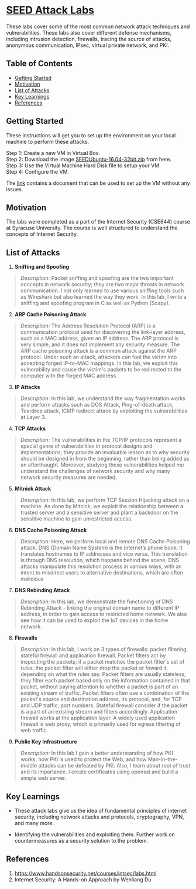 # [SEED Attack Labs](https://seedsecuritylabs.org/) 

These labs cover some of the most common network attack techniques and vulnerabilities. These labs also cover different defense mechanisms, including intrusion detection, firewalls, tracing the source of attacks, anonymous communication, IPsec, virtual private network, and PKI. 

## Table of Contents 

- [Getting Started](#getting-started)
- [Motivation](#motivation)
- [List of Attacks](#list-of-attacks)
- [Key Learnings](#key-learnings)
- [References](#references)


## Getting Started

These instructions will get you to set up the environment on your local machine to perform these attacks.

Step 1: Create a new VM in Virtual Box.\
Step 2: Download the image [SEEDUbuntu-16.04-32bit.zip](https://seedsecuritylabs.org/lab_env.html) from here.\
Step 3: Use the Virtual Machine Hard Disk file to setup your VM.\
Step 4: Configure the VM.

The [link](https://seedsecuritylabs.org/lab_env.html) contains a document that can be used to set up the VM without any issues.

## Motivation
The labs were completed as a part of the Internet Security (CSE644) course at Syracuse University. The course is well structured to understand the concepts of Internet Security.

## List of Attacks

1. **Sniffing and Spoofing**
>*Description:* Packet sniffing and spoofing are the two important concepts in network security; they are two major threats in network communication. I not only learned to use various sniffing tools such as Wireshark but also learned the way they work. In this lab, I write a sniffing and spoofing program in C as well as Python (Scapy).

2. **ARP Cache Poisoning Attack**
>*Description:* The Address Resolution Protocol (ARP) is a communication protocol used for discovering the link-layer address, such as a MAC address, given an IP address. The ARP protocol is very simple, and it does not implement any security measure. The ARP cache poisoning attack is a common attack against the ARP protocol. Under such an attack, attackers can fool the victim into accepting forged IP-to-MAC mappings. In this lab, we exploit this vulnerability and cause the victim's packets to be redirected to the computer with the forged MAC address.

3. **IP Attacks**
>*Description:* In this lab, we understand the way fragmentation works and perform attacks such as DOS Attack, Ping-of-death attack, Teardrop attack, ICMP redirect attack by exploiting the vulnerabilities at Layer 3.

4. **TCP Attacks**
>*Description:* The vulnerabilities in the TCP/IP protocols represent a special genre of vulnerabilities in protocol designs and implementations; they provide an invaluable lesson as to why security should be designed in from the beginning, rather than being added as an afterthought. Moreover, studying these vulnerabilities helped me understand the challenges of network security and why many network security measures are needed.

5. **Mitnick Attack**
>*Description:* In this lab, we perform TCP Session Hijacking attack on a machine. As done by Mitnick, we exploit the relationship between a trusted server and a sensitive server and plant a backdoor on the sensitive machine to gain unrestricted access.

6. **DNS Cache Poisoning Attack**
>*Description:* Here, we perform local and remote DNS Cache Poisoning attack. DNS (Domain Name System) is the Internet’s phone book; it translates hostnames to IP addresses and vice versa. This translation is through DNS resolution, which happens behind the scene. DNS attacks manipulate this resolution process in various ways, with an intent to misdirect users to alternative destinations, which are often malicious

7. **DNS Rebinding Attack**
>*Description:* In this lab, we demonstrate the functioning of DNS Rebinding Attack - linking the original domain name to different IP address, in order to gain access to restricted home network. We also see how it can be used to exploit the IoT devices in the home network. 

8. **Firewalls**
>*Description:* In this lab, I work on 3 types of firewalls: packet filtering, stateful firewall and application firewall. Packet filters act by inspecting the packets; if a packet matches the packet filter's set of rules, the packet filter will either drop the packet or foward it, depending on what the rules say. Packet filters are usually stateless; they filter each packet based only on the information contained in that packet, without paying attention to whether a packet is part of an existing stream of traffic. Packet filters often use a combination of the packet's source and destination address, its protocol, and, for TCP and UDP traffic, port numbers. Stateful firewall consider if the packet is a part of an existing stream and filters accordingly. Application firewall works at the application layer. A widely used application firewall is web proxy, which is primarily used for egress filtering of web traffic.

9. **Public Key Infrastructure**
>*Description:* In this lab I gain a better understanding of how PKI works, how PKI is used to protect the Web, and how Man-in-the-middle attacks can be defeated by PKI. Also, I learn about root of trust and its importance. I create certificates using openssl and build a simple web server.

## Key Learnings

- These attack labs give us the idea of fundamental principles of internet security, including network attacks and protocols, cryptography, VPN, and many more.

- Identifying the vulnerabilities and exploiting them. Further work on countermeasures as a security solution to the problem.


## References

1. https://www.handsonsecurity.net/courses/intsec/labs.html
2. Internet Security: A Hands-on Approach by Wenliang Du 

